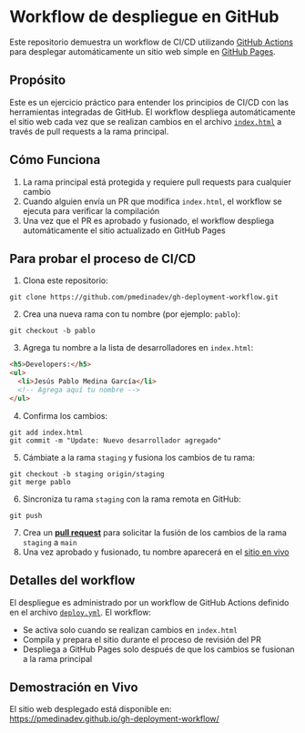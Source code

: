# Workflow de despliegue en GitHub

Este repositorio demuestra un workflow de CI/CD utilizando [GitHub Actions](https://github.com/features/actions) para desplegar automáticamente un sitio web simple en [GitHub Pages](https://pages.github.com/).

## Propósito

Este es un ejercicio práctico para entender los principios de CI/CD con las herramientas integradas de GitHub. El workflow despliega automáticamente el sitio web cada vez que se realizan cambios en el archivo [`index.html`](index.html) a través de pull requests a la rama principal.

## Cómo Funciona

1. La rama principal está protegida y requiere pull requests para cualquier cambio
2. Cuando alguien envía un PR que modifica `index.html`, el workflow se ejecuta para verificar la compilación
3. Una vez que el PR es aprobado y fusionado, el workflow despliega automáticamente el sitio actualizado en GitHub Pages

## Para probar el proceso de CI/CD

1. Clona este repositorio:
```
git clone https://github.com/pmedinadev/gh-deployment-workflow.git
```
2. Crea una nueva rama con tu nombre (por ejemplo: `pablo`):
```
git checkout -b pablo
```
3. Agrega tu nombre a la lista de desarrolladores en `index.html`:
```html
<h5>Developers:</h5>
<ul>
  <li>Jesús Pablo Medina García</li>
  <!-- Agrega aquí tu nombre -->
</ul>
```
4. Confirma los cambios:
```
git add index.html
git commit -m "Update: Nuevo desarrollador agregado"
```
5. Cámbiate a la rama `staging` y fusiona los cambios de tu rama:
```
git checkout -b staging origin/staging
git merge pablo
```
6. Sincroniza tu rama `staging` con la rama remota en GitHub:
```
git push
```
7. Crea un [**pull request**](https://github.com/pmedinadev/gh-deployment-workflow/pulls) para solicitar la fusión de los cambios de la rama `staging` a `main`
8. Una vez aprobado y fusionado, tu nombre aparecerá en el [sitio en vivo](https://pmedinadev.github.io/gh-deployment-workflow/)

## Detalles del workflow

El despliegue es administrado por un workflow de GitHub Actions definido en el archivo [`deploy.yml`](.github/workflows/deploy.yml). El workflow:

- Se activa solo cuando se realizan cambios en `index.html`
- Compila y prepara el sitio durante el proceso de revisión del PR
- Despliega a GitHub Pages solo después de que los cambios se fusionan a la rama principal

## Demostración en Vivo

El sitio web desplegado está disponible en: https://pmedinadev.github.io/gh-deployment-workflow/
